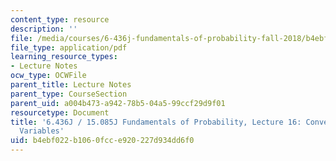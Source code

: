 ```yaml
---
content_type: resource
description: ''
file: /media/courses/6-436j-fundamentals-of-probability-fall-2018/b4ebf022b1060fcce920227d934dd6f0_MIT6_436JF18_lec16.pdf
file_type: application/pdf
learning_resource_types:
- Lecture Notes
ocw_type: OCWFile
parent_title: Lecture Notes
parent_type: CourseSection
parent_uid: a004b473-a942-78b5-04a5-99ccf29d9f01
resourcetype: Document
title: '6.436J / 15.085J Fundamentals of Probability, Lecture 16: Convergence of Random
  Variables'
uid: b4ebf022-b106-0fcc-e920-227d934dd6f0
---
```


